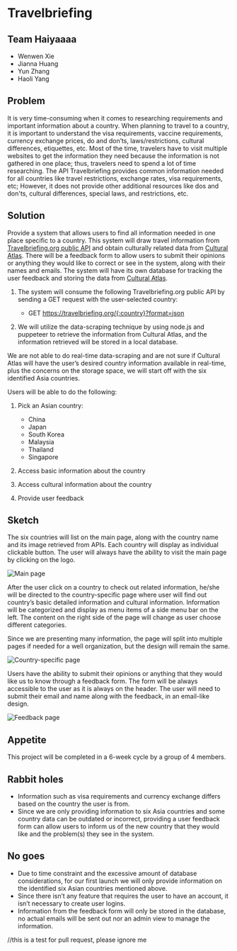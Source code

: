 # Travelbriefing

## Team Haiyaaaa

* Wenwen Xie
* Jianna Huang
* Yun Zhang
* Haoli Yang

## Problem

It is very time-consuming when it comes to researching requirements and important information about a country. When planning to travel to a country, it is important to understand the visa requirements, vaccine requirements, currency exchange prices, do and don’ts, laws/restrictions, cultural differences, etiquettes, etc. Most of the time, travelers have to visit multiple websites to get the information they need because the information is not gathered in one place; thus, travelers need to spend a lot of time researching. The API Travelbriefing provides common information needed for all countries like travel restrictions, exchange rates, visa requirements, etc; However, it does not provide other additional resources like dos and don'ts, cultural differences, special laws, and restrictions, etc.

## Solution

Provide a system that allows users to find all information needed in one place specific to a country. This system will draw travel information from [Travelbriefing.org public API](https://travelbriefing.org/api) and obtain culturally related data from [Cultural Atlas](https://culturalatlas.sbs.com.au/). There will be a feedback form to allow users to submit their opinions or anything they would like to correct or see in the system, along with their names and emails. The system will have its own database for tracking the user feedback and storing the data from [Cultural Atlas](https://culturalatlas.sbs.com.au/).

1. The system will consume the following Travelbriefing.org public API by sending a GET request with the user-selected country:
    * GET https://travelbriefing.org/{:country}?format=json

2. We will utilize the data-scraping technique by using node.js and puppeteer to retrieve the information from Cultural Atlas, and the information retrieved will be stored in a local database.

We are not able to do real-time data-scraping and are not sure if Cultural Atlas will have the user’s desired country information available in real-time, plus the concerns on the storage space, we will start off with the six identified Asia countries.

Users will be able to do the following:

1. Pick an Asian country:
    * China
    * Japan
    * South Korea
    * Malaysia
    * Thailand
    * Singapore

2. Access basic information about the country

3. Access cultural information about the country

4. Provide user feedback

## Sketch

The six countries will list on the main page, along with the country name and its image retrieved from APIs. Each country will display as individual clickable button. The user will always have the ability to visit the main page by clicking on the logo.

![Main page](https://user-images.githubusercontent.com/25678885/107431641-583ab280-6aec-11eb-9423-f13d0bb117f4.jpg)


After the user click on a country to check out related information, he/she will be directed to the country-specific page where user will find out country’s basic detailed information and cultural information. Information will be categorized and display as menu items of a side menu bar on the left. The content on the right side of the page will change as user choose different categories.

Since we are presenting many information, the page will split into multiple pages if needed for a well organization, but the design will remain the same.

![Country-specific page](https://user-images.githubusercontent.com/25678885/107431645-58d34900-6aec-11eb-8d62-3264cd49ad60.jpg)


Users have the ability to submit their opinions or anything that they would like us to know through a feedback form. The form will be always accessible to the user as it is always on the header. The user will need to submit their email and name along with the feedback, in an email-like design.

![Feedback page](https://user-images.githubusercontent.com/25678885/107431646-58d34900-6aec-11eb-9112-f4350dcec7ff.jpg)


## Appetite

This project will be completed in a 6-week cycle by a group of 4 members.

## Rabbit holes

* Information such as visa requirements and currency exchange differs based on the country the user is from.
* Since we are only providing information to six Asia countries and some country data can be outdated or incorrect, providing a user feedback form can allow users to inform us of the new country that they would like and the problem(s) they see in the system.

## No goes

* Due to time constraint and the excessive amount of database considerations, for our first launch we will only provide information on the identified six Asian countries mentioned above.
* Since there isn’t any feature that requires the user to have an account, it isn’t necessary to create user logins.
* Information from the feedback form will only be stored in the database, no actual emails will be sent out nor an admin view to manage the information.

//this is a test for pull request, please ignore me
